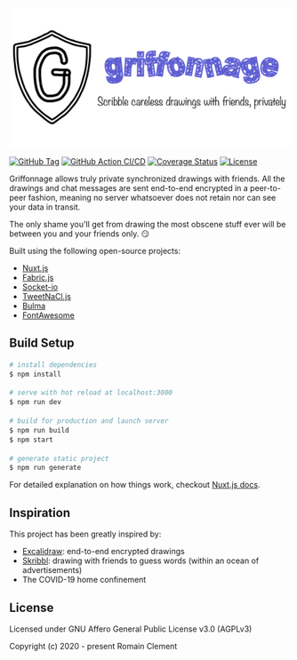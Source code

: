 <div align="center" style="display:flex;flex-direction:column;">
  <a href="https://griffonnage.now.sh">
    <img src="./static/banner.png" alt="Griffonnage: Scribble careless drawings with friends, privately" />
  </a>
</div>

[![GitHub Tag](https://img.shields.io/github/tag/griffonnage/griffonnage.svg)](https://github.com/griffonnage/griffonnage/releases/latest)
[![GitHub Action CI/CD](https://github.com/griffonnage/griffonnage/workflows/CI/CD/badge.svg)](https://github.com/griffonnage/griffonnage/actions?query=workflow%3A%22CI%2FCD%22)
[![Coverage Status](https://img.shields.io/codecov/c/github/griffonnage/griffonnage)](https://codecov.io/gh/griffonnage/griffonnage)
[![License](https://img.shields.io/github/license/griffonnage/griffonnage)](https://github.com/griffonnage/griffonnage/blob/master/LICENSE)

Griffonnage allows truly private synchronized drawings with friends.
All the drawings and chat messages are sent end-to-end encrypted in a
peer-to-peer fashion, meaning no server whatsoever does not retain nor
can see your data in transit.

The only shame you'll get from drawing the most obscene stuff ever
will be between you and your friends only. 😏

Built using the following open-source projects:

- [Nuxt.js](https://nuxtjs.org)
- [Fabric.js](http://fabricjs.com/)
- [Socket-io](https://socket.io)
- [TweetNaCl.js](https://tweetnacl.js.org)
- [Bulma](https://bulma.io)
- [FontAwesome](https://fontawesome.com)

## Build Setup

```bash
# install dependencies
$ npm install

# serve with hot reload at localhost:3000
$ npm run dev

# build for production and launch server
$ npm run build
$ npm start

# generate static project
$ npm run generate
```

For detailed explanation on how things work, checkout [Nuxt.js docs](https://nuxtjs.org).

## Inspiration

This project has been greatly inspired by:

- [Excalidraw](https://excalidraw.com): end-to-end encrypted drawings
- [Skribbl](https://skribbl.io): drawing with friends to guess words (within an ocean of advertisements)
- The COVID-19 home confinement

## License

Licensed under GNU Affero General Public License v3.0 (AGPLv3)

Copyright (c) 2020 - present Romain Clement
